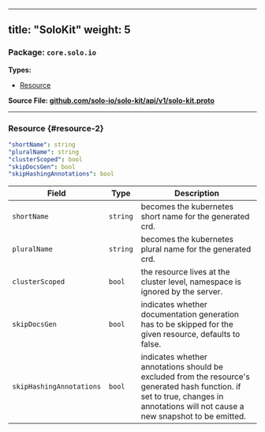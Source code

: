 
---
title: "SoloKit"
weight: 5
---

<!-- Code generated by solo-kit. DO NOT EDIT. -->


### Package: `core.solo.io` 
**Types:**


- [Resource](#resource-2)
  



**Source File: [github.com/solo-io/solo-kit/api/v1/solo-kit.proto](https://github.com/solo-io/solo-kit/blob/main/api/v1/solo-kit.proto)**





---
### Resource {#resource-2}



```yaml
"shortName": string
"pluralName": string
"clusterScoped": bool
"skipDocsGen": bool
"skipHashingAnnotations": bool

```

| Field | Type | Description |
| ----- | ---- | ----------- | 
| `shortName` | `string` | becomes the kubernetes short name for the generated crd. |
| `pluralName` | `string` | becomes the kubernetes plural name for the generated crd. |
| `clusterScoped` | `bool` | the resource lives at the cluster level, namespace is ignored by the server. |
| `skipDocsGen` | `bool` | indicates whether documentation generation has to be skipped for the given resource, defaults to false. |
| `skipHashingAnnotations` | `bool` | indicates whether annotations should be excluded from the resource's generated hash function. if set to true, changes in annotations will not cause a new snapshot to be emitted. |





<!-- Start of HubSpot Embed Code -->
<script type="text/javascript" id="hs-script-loader" async defer src="//js.hs-scripts.com/5130874.js"></script>
<!-- End of HubSpot Embed Code -->
